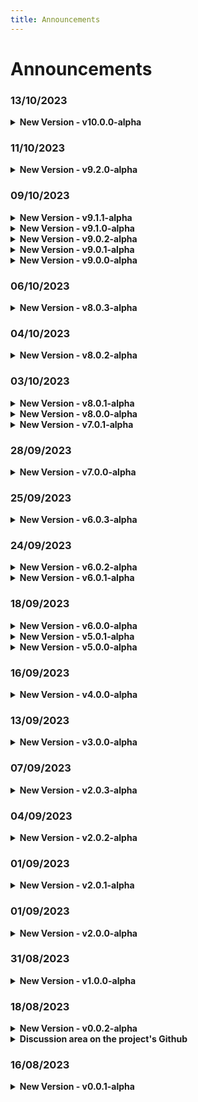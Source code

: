 ```yaml
---
title: Announcements
---
```


# Announcements

### 13/10/2023
<details class="announcements-details">
  <summary>
    <strong>New Version - v10.0.0-alpha</strong>
  </summary>

<div class="announcements-details-content">
<strong>v10.0.0-alpha - nb-text</strong>

- Fixed vue-component `nb-payments` ids from `vgId` to `nbId`
- Fixed the images in `README.md` and documentation
- Changed the version of nb-payments
- Created the vue-component `nb-text`
- Created documentation for vue-component `nb-text`
- Changed the project version
- Added announcements

Full Changelog: https://github.com/VemLavarALoucaGamers/vlalg-nimbus/compare/v9.2.0-alpha...v10.0.0-alpha
</div>
</details>

### 11/10/2023
<details class="announcements-details">
  <summary>
    <strong>New Version - v9.2.0-alpha</strong>
  </summary>

<div class="announcements-details-content">
<strong>v9.2.0-alpha - nb-payments</strong>

- changed the `nimbus-playground` and `vue-components` folders within the project
- fixed the error where the card disappears at `vue-components/nb-payments` when listening to the form

Full Changelog: https://github.com/VemLavarALoucaGamers/vlalg-nimbus/compare/v9.1.1-alpha...v9.2.0-alpha
</div>
</details>

### 09/10/2023
<details class="announcements-details">
  <summary>
    <strong>New Version - v9.1.1-alpha</strong>
  </summary>

<div class="announcements-details-content">
<strong>v9.1.1-alpha - nb-payments</strong>

- fix example gif

Full Changelog: https://github.com/VemLavarALoucaGamers/vlalg-nimbus/compare/v9.0.2-alpha...v9.1.0-alpha
</div>
</details>

<details class="announcements-details">
  <summary>
    <strong>New Version - v9.1.0-alpha</strong>
  </summary>

<div class="announcements-details-content">
<strong>v9.1.0-alpha - vue-components</strong>

Started vue-components

- Added vue-component project
- Added playground project
- Changed vue-component and playground folder
- Changed project version
- Added new announcements

Full Changelog: https://github.com/VemLavarALoucaGamers/vlalg-nimbus/compare/v9.0.2-alpha...v9.1.0-alpha
</div>
</details>

<details class="announcements-details">
  <summary>
    <strong>New Version - v9.0.2-alpha</strong>
  </summary>

<div class="announcements-details-content">
<strong>v9.0.2-alpha - project name</strong>

- Changed project name in package.json
- Changed project version
- Added new announcements
- Added devDependencies

Full Changelog: https://github.com/VemLavarALoucaGamers/vlalg-nimbus/compare/v9.0.1-alpha...v9.0.2-alpha
</div>
</details>

<details class="announcements-details">
  <summary>
    <strong>New Version - v9.0.1-alpha</strong>
  </summary>

<div class="announcements-details-content">
<strong>v9.0.1-alpha - project name</strong>

- Changed project name in package.json
- Changed project version
- Added new announcements

Full Changelog: https://github.com/VemLavarALoucaGamers/vlalg-nimbus/compare/v9.0.0-alpha...v9.0.1-alpha
</div>
</details>

<details class="announcements-details">
  <summary>
    <strong>New Version - v9.0.0-alpha</strong>
  </summary>

<div class="announcements-details-content">
<strong>v9.0.0-alpha - added playground projects</strong>

- `app/nimbus-playground`
- `packages/vue-components/nb-payments`

Full Changelog: https://github.com/VemLavarALoucaGamers/vlalg-nimbus/compare/v8.0.3-alpha...v9.0.0-alpha
</div>
</details>

### 06/10/2023
<details class="announcements-details">
  <summary>
    <strong>New Version - v8.0.3-alpha</strong>
  </summary>

<div class="announcements-details-content">
<strong>v8.0.3-alpha - changed engines</strong>

The engine field was removed from package.json in all libs and in the project, it was causing conflict in who was going to use it

Full Changelog: https://github.com/VemLavarALoucaGamers/vlalg-nimbus/compare/v8.0.2-alpha...v8.0.3-alpha
</div>
</details>

### 04/10/2023
<details class="announcements-details">
  <summary>
    <strong>New Version - v8.0.2-alpha</strong>
  </summary>

<div class="announcements-details-content">
<strong>v8.0.2-alpha - Libs scripts</strong>

Updated Rollup and package.json configuration for all libs

Full Changelog: https://github.com/VemLavarALoucaGamers/vlalg-nimbus/compare/v8.0.1-alpha...v8.0.2-alpha
</div>
</details>

### 03/10/2023
<details class="announcements-details">
  <summary>
    <strong>New Version - v8.0.1-alpha</strong>
  </summary>

<div class="announcements-details-content">
<strong>v8.0.1-alpha - Typed Js libs</strong>

- `@vlalg-nimbus/raven-sentinel`
- `@vlalg-nimbus/magic-consolelog`

Full Changelog: https://github.com/VemLavarALoucaGamers/vlalg-nimbus/compare/v8.0.0-alpha...v8.0.1-alpha
</div>
</details>

<details class="announcements-details">
  <summary>
    <strong>New Version - v8.0.0-alpha</strong>
  </summary>

<div class="announcements-details-content">
<strong>v8.0.0-alpha - Changed project version</strong>

- added more css reset `@vlalg-nimbus/bee-css-reset` and version in the docs
- changed project version

Full Changelog: https://github.com/VemLavarALoucaGamers/vlalg-nimbus/compare/v7.0.1-alpha...v8.0.0-alpha
</div>
</details>

<details class="announcements-details">
  <summary>
    <strong>New Version - v7.0.1-alpha</strong>
  </summary>

<div class="announcements-details-content">
<strong>v7.0.1-alpha - Changed project version</strong>

- added npm statistics in the doc

Full Changelog: https://github.com/VemLavarALoucaGamers/vlalg-nimbus/compare/v7.0.0-alpha...v7.0.1-alpha
</div>
</details>

### 28/09/2023
<details class="announcements-details">
  <summary>
    <strong>New Version - v7.0.0-alpha</strong>
  </summary>

<div class="announcements-details-content">
<strong>v7.0.0-alpha - Changed project version</strong>

- Added "Master Tool" lib
- Changed project version

Full Changelog: https://github.com/VemLavarALoucaGamers/vlalg-nimbus/compare/v6.0.3-alpha...v7.0.0-alpha
</div>
</details>

### 25/09/2023
<details class="announcements-details">
  <summary>
    <strong>New Version - v6.0.3-alpha</strong>
  </summary>

<div class="announcements-details-content">
<strong>v6.0.3-alpha - Fix doc mobile padding</strong>

- Fix doc mobile padding

Full Changelog: https://github.com/VemLavarALoucaGamers/vlalg-nimbus/compare/v6.0.2-alpha...v6.0.3-alpha
</div>
</details>

### 24/09/2023
<details class="announcements-details">
  <summary>
    <strong>New Version - v6.0.2-alpha</strong>
  </summary>

<div class="announcements-details-content">
<strong>v6.0.2-alpha - Added linkedin project banner</strong>

- Added linkedin project banner

Full Changelog: https://github.com/VemLavarALoucaGamers/vlalg-nimbus/compare/v6.0.1-alpha...v6.0.2-alpha
</div>
</details>
<details class="announcements-details">
  <summary>
    <strong>New Version - v6.0.1-alpha</strong>
  </summary>

<div class="announcements-details-content">
<strong>v6.0.1-alpha - Changed project version</strong>

- Added "Bee - CSS Reset" "Based on" documentation area
- Changed project version

Full Changelog: https://github.com/VemLavarALoucaGamers/vlalg-nimbus/compare/v6.0.0-alpha...v6.0.1-alpha
</div>
</details>

### 18/09/2023
<details class="announcements-details">
  <summary>
    <strong>New Version - v6.0.0-alpha</strong>
  </summary>

<div class="announcements-details-content">
<strong>v6.0.0-alpha - Added "MysteryBox: CSS Framework"</strong>

Added project <a href="https://www.npmjs.com/package/@vlalg-nimbus/mystery-box-css-framework" target="_blank">MysteryBox: CSS Framework</a>

Full Changelog: https://github.com/VemLavarALoucaGamers/vlalg-nimbus/compare/v5.0.1-alpha...v6.0.0-alpha
</div>
</details>

<details class="announcements-details">
  <summary>
    <strong>New Version - v5.0.1-alpha</strong>
  </summary>

<div class="announcements-details-content">
<strong>v5.0.1-alpha - Changed lib version</strong>

- Updated the documentation for the css and js libs

Full Changelog: https://github.com/VemLavarALoucaGamers/vlalg-nimbus/compare/v4.0.0-alpha...v5.0.0-alpha
</div>
</details>

<details class="announcements-details">
  <summary>
    <strong>New Version - v5.0.0-alpha</strong>
  </summary>

<div class="announcements-details-content">
<strong>v5.0.0-alpha - Changed lib version</strong>

- Updated version

Full Changelog: https://github.com/VemLavarALoucaGamers/vlalg-nimbus/compare/v4.0.0-alpha...v5.0.0-alpha
</div>
</details>

### 16/09/2023
<details class="announcements-details">
  <summary>
    <strong>New Version - v4.0.0-alpha</strong>
  </summary>

<div class="announcements-details-content">
<strong>v4.0.0-alpha - Added "Chameleon Grid Layout"</strong>

Added project <a href="https://www.npmjs.com/package/@vlalg-nimbus/chameleon-grid-layout" target="_blank">Chameleon Grid Layout</a>

Full Changelog: https://github.com/VemLavarALoucaGamers/vlalg-nimbus/compare/v3.0.0-alpha...v4.0.0-alpha
</div>
</details>

### 13/09/2023
<details class="announcements-details">
  <summary>
    <strong>New Version - v3.0.0-alpha</strong>
  </summary>

<div class="announcements-details-content">
<strong>v3.0.0-alpha - Added "BEE - CSS Reset"</strong>

Added project <a href="https://www.npmjs.com/package/@vlalg-nimbus/bee-css-reset" target="_blank">BEE - CSS Reset</a>

Full Changelog: https://github.com/VemLavarALoucaGamers/vlalg-nimbus/compare/v2.0.3-alpha...v3.0.0-alpha
</div>
</details>

### 07/09/2023
<details class="announcements-details">
  <summary>
    <strong>New Version - v2.0.3-alpha</strong>
  </summary>

<div class="announcements-details-content">
<strong>v2.0.3-alpha - Changed lib version</strong>

- Added js libs downloads badges
- Updated version
- Domain purchased <a href="https://nimbus.tec.br/" target="_blank">https://nimbus.tec.br/</a>
- Changed the links pointing to the project to the new domain

Full Changelog: https://github.com/VemLavarALoucaGamers/vlalg-nimbus/compare/v2.0.2-alpha...v2.0.3-alpha
</div>
</details>

### 04/09/2023
<details class="announcements-details">
  <summary>
    <strong>New Version - v2.0.2-alpha</strong>
  </summary>

<div class="announcements-details-content">
<strong>v2.0.2-alpha - Changed lib version</strong>

Changed lib version

Full Changelog: https://github.com/VemLavarALoucaGamers/vlalg-nimbus/compare/v2.0.1-alpha...v2.0.2-alpha
</div>
</details>

### 01/09/2023
<details class="announcements-details">
  <summary>
    <strong>New Version - v2.0.1-alpha</strong>
  </summary>

<div class="announcements-details-content">
<strong>v2.0.1-alpha - Changed lib version</strong>

Full Changelog: https://github.com/VemLavarALoucaGamers/vlalg-nimbus/compare/v2.0.0-alpha...v2.0.1-alpha
</div>
</details>

### 01/09/2023
<details class="announcements-details">
  <summary>
    <strong>New Version - v2.0.0-alpha</strong>
  </summary>

<div class="announcements-details-content">
<strong>v2.0.0-alpha - Added "Magic ConsoleLog"</strong>

Added project <a href="https://www.npmjs.com/package/@vlalg-nimbus/magic-consolelog" target="_blank">Magic ConsoleLog</a>, it's the old one "Awesome ConsoleLog"
</div>
</details>

### 31/08/2023
<details class="announcements-details">
  <summary>
    <strong>New Version - v1.0.0-alpha</strong>
  </summary>

<div class="announcements-details-content">
<strong>v1.0.0-alpha - Added "Raven Sentinel: Log Manager"</strong>

Added project <a href="https://www.npmjs.com/package/@vlalg-nimbus/raven-sentinel" target="_blank">Raven Sentinel</a>, it's the old one "Log Manager"
</div>
</details>

### 18/08/2023
<details class="announcements-details">
  <summary>
    <strong>New Version - v0.0.2-alpha</strong>
  </summary>

<div class="announcements-details-content">
<strong>v0.0.2-alpha - Beginning of the document base</strong>

Has been configured in the project:

- Added commit pattern
  - Husky
  - Commitlint
  - Commitize
- GitHub Issues and Pr Templaes
- Started .prettierrc file
- Security Explanation File
- Docs Page
  - Code of Conduct
  - Announcements
  - Issues
- Install chalk packeage in the project
- Created the script that checks the commit texts
</div>
</details>

<details class="announcements-details">
  <summary>
    <strong>Discussion area on the project's Github</strong>
  </summary>

<div class="announcements-details-content">
🎉 Now we have the discussion area on the project's Github! 🎉

Link: https://github.com/VemLavarALoucaGamers/vlalg-nimbus/discussions

<a href="https://cdn.discordapp.com/attachments/1141561204251295775/1141933972528570450/image.png" target="_blank">
  <img src="https://cdn.discordapp.com/attachments/1141561204251295775/1141933972528570450/image.png">
</a>
</div>
</details>

### 16/08/2023
<details class="announcements-details">
  <summary>
    <strong>New Version - v0.0.1-alpha</strong>
  </summary>

<div class="announcements-details-content">
<strong>v0.0.1-alpha - Beginning of the document base</strong>

- project structuring
- documentation website

Full Changelog: https://github.com/VemLavarALoucaGamers/vlalg-nimbus/commits/v0.0.1-alpha
</div>
</details>
